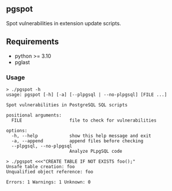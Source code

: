 ## pgspot

Spot vulnerabilities in extension update scripts.

## Requirements

- python >= 3.10
- pglast

### Usage

```
> ./pgspot -h
usage: pgspot [-h] [-a] [--plpgsql | --no-plpgsql] [FILE ...]

Spot vulnerabilities in PostgreSQL SQL scripts

positional arguments:
  FILE                  file to check for vulnerabilities

options:
  -h, --help            show this help message and exit
  -a, --append          append files before checking
  --plpgsql, --no-plpgsql
                        Analyze PLpgSQL code
```

```
> ./pgspot <<<"CREATE TABLE IF NOT EXISTS foo();"
Unsafe table creation: foo
Unqualified object reference: foo

Errors: 1 Warnings: 1 Unknown: 0
```

